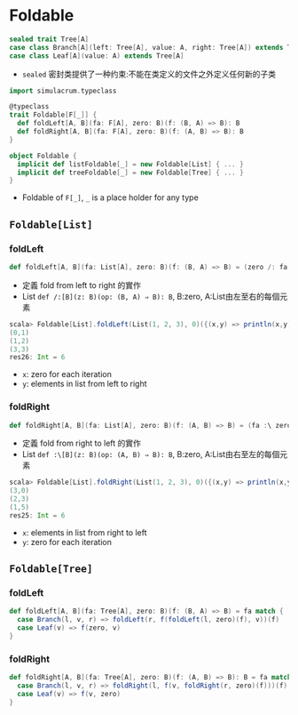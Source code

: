 # Foldable

```scala
sealed trait Tree[A]
case class Branch[A](left: Tree[A], value: A, right: Tree[A]) extends Tree[A]
case class Leaf[A](value: A) extends Tree[A]
```
- `sealed` 密封类提供了一种约束:不能在类定义的文件之外定义任何新的子类

```scala
import simulacrum.typeclass

@typeclass
trait Foldable[F[_]] {
  def foldLeft[A, B](fa: F[A], zero: B)(f: (B, A) => B): B
  def foldRight[A, B](fa: F[A], zero: B)(f: (A, B) => B): B
}

object Foldable {
  implicit def listFoldable[_] = new Foldable[List] { ... }
  implicit def treeFoldable[_] = new Foldable[Tree] { ... }
}
```
- Foldable of `F[_]`, `_` is a place holder for any type

## `Foldable[List]`

### foldLeft
```scala
def foldLeft[A, B](fa: List[A], zero: B)(f: (B, A) => B) = (zero /: fa)(f)
```
- 定義 fold from left to right 的實作
- List `def /:[B](z: B)(op: (B, A) ⇒ B): B`, B:zero, A:List由左至右的每個元素

```scala
scala> Foldable[List].foldLeft(List(1, 2, 3), 0)({(x,y) => println(x,y); x+y})
(0,1)
(1,2)
(3,3)
res26: Int = 6
```
- `x`: zero for each iteration
- `y`: elements in list from left to right

### foldRight
```scala
def foldRight[A, B](fa: List[A], zero: B)(f: (A, B) => B) = (fa :\ zero)(f)
```
- 定義 fold from right to left 的實作
- List `def :\[B](z: B)(op: (A, B) ⇒ B): B`, B:zero, A:List由右至左的每個元素

```scala
scala> Foldable[List].foldRight(List(1, 2, 3), 0)({(x,y) => println(x,y); x+y})
(3,0)
(2,3)
(1,5)
res25: Int = 6
```
- `x`: elements in list from right to left
- `y`: zero for each iteration

## `Foldable[Tree]`

### foldLeft
```scala
def foldLeft[A, B](fa: Tree[A], zero: B)(f: (B, A) => B) = fa match {
  case Branch(l, v, r) => foldLeft(r, f(foldLeft(l, zero)(f), v))(f)
  case Leaf(v) => f(zero, v)
}
```

### foldRight
```scala
def foldRight[A, B](fa: Tree[A], zero: B)(f: (A, B) => B): B = fa match {
  case Branch(l, v, r) => foldRight(l, f(v, foldRight(r, zero)(f)))(f)
  case Leaf(v) => f(v, zero)
}
```
